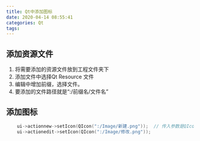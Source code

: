 ```yaml
---
title: Qt中添加图标
date: 2020-04-14 08:55:41
categories: Qt
tags:
---
```


## 添加资源文件

1. 将需要添加的资源文件放到工程文件夹下
2. 添加文件中选择Qt Resource 文件
3. 编辑中增加前缀，选择文件。
4. 要添加的文件路径就是“:/前缀名/文件名”

## 添加图标

``` C++
    ui->actionnew->setIcon(QIcon(":/Image/新建.png"));  // 传入参数是QIcon不是指针
    ui->actionedit->setIcon(QIcon(":/Image/修改.png"));
```


